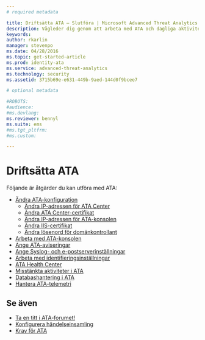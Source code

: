 ```yaml
---
# required metadata

title: Driftsätta ATA – Slutföra | Microsoft Advanced Threat Analytics
description: Vägleder dig genom att arbeta med ATA och dagliga aktiviteter.
keywords:
author: rkarlin
manager: stevenpo
ms.date: 04/28/2016
ms.topic: get-started-article
ms.prod: identity-ata
ms.service: advanced-threat-analytics
ms.technology: security
ms.assetid: 3715b69e-e631-449b-9aed-144d0f9bcee7

# optional metadata

#ROBOTS:
#audience:
#ms.devlang:
ms.reviewer: bennyl
ms.suite: ems
#ms.tgt_pltfrm:
#ms.custom:

---
```


# Driftsätta ATA

Följande är åtgärder du kan utföra med ATA:

- [Ändra ATA-konfiguration](modifying-ata-configuration.md)
  - [Ändra IP-adressen för ATA Center](modifying-ata-config-centerip.md)
  - [Ändra ATA Center-certifikat](modifying-ata-config-centercert.md)
  - [Ändra IP-adressen för ATA-konsolen](modifying-ata-config-consoleip.md)
  - [Ändra IIS-certifikat](modifying-ata-config-iiscert.md)
  - [Ändra lösenord för domänkontrollant](modifying-ata-config-dcpassword.md)
- [Arbeta med ATA-konsolen](working-with-ata-console.md)
- [Ange ATA-aviseringar](setting-ata-alerts.md)
- [Ange Syslog- och e-postserverinställningar](setting-syslog-email-server-settings.md)
- [Arbeta med identifieringsinställningar](working-with-detection-settings.md)
- [ATA Health Center](ata-health-center.md)
- [Misstänkta aktiviteter i ATA](working-with-suspicious-activities.md)
- [Databashantering i ATA](ata-database-management.md)
- [Hantera ATA-telemetri](manage-telemetry-settings.md)


## Se även

- [Ta en titt i ATA-forumet!](https://social.technet.microsoft.com/Forums/security/en-US/home?forum=mata)
- [Konfigurera händelseinsamling](configure-event-collection.md)
- [Krav för ATA](/advanced-threat-analytics/plan-design/ata-prerequisites)



<!--HONumber=May16_HO1-->


